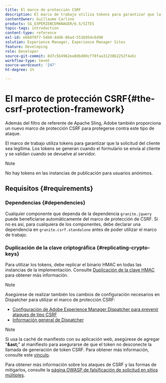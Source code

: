 ```yaml
---
title: El marco de protección CSRF
description: El marco de trabajo utiliza tokens para garantizar que la solicitud del cliente sea legítima
contentOwner: Guillaume Carlino
products: SG_EXPERIENCEMANAGER/6.5/SITES
topic-tags: introduction
content-type: reference
exl-id: e6b0f8f7-54b0-4dd6-86ad-5516954c6d90
solution: Experience Manager, Experience Manager Sites
feature: Developing
role: Developer
source-git-commit: 8d7c5b4962ea0dbd80cf78faa31238b2252f4a5c
workflow-type: tm+mt
source-wordcount: '247'
ht-degree: 1%

---
```


# El marco de protección CSRF{#the-csrf-protection-framework}

Además del filtro de referente de Apache Sling, Adobe también proporciona un nuevo marco de protección CSRF para protegerse contra este tipo de ataque.

El marco de trabajo utiliza tokens para garantizar que la solicitud del cliente sea legítima. Los tokens se generan cuando el formulario se envía al cliente y se validan cuando se devuelve al servidor.

>[!NOTE]
>
>No hay tokens en las instancias de publicación para usuarios anónimos.

## Requisitos  {#requirements}

### Dependencias {#dependencies}

Cualquier componente que dependa de la dependencia `granite.jquery` puede beneficiarse automáticamente del marco de protección de CSRF. Si no es así, para cualquiera de los componentes, debe declarar una dependencia en `granite.csrf.standalone` antes de poder utilizar el marco de trabajo.

### Duplicación de la clave criptográfica {#replicating-crypto-keys}

Para utilizar los tokens, debe replicar el binario HMAC en todas las instancias de la implementación. Consulte [Duplicación de la clave HMAC](/help/sites-administering/encapsulated-token.md#replicating-the-hmac-key) para obtener más información.

>[!NOTE]
>
>Asegúrese de realizar también los cambios de configuración necesarios en Dispatcher para utilizar el marco de protección CSRF:
>
>* [Configuración de Adobe Experience Manager Dispatcher para prevenir ataques de tipo CSRF](https://experienceleague.adobe.com/en/docs/experience-manager-dispatcher/using/configuring/configuring-dispatcher-to-prevent-csrf)
>* [Información general de Dispatcher](https://experienceleague.adobe.com/es/docs/experience-manager-dispatcher/using/dispatcher)

>[!NOTE]
>
>Si usa la caché de manifiesto con su aplicación web, asegúrese de agregar &quot;**&amp;ast;**&quot; al manifiesto para asegurarse de que el token no desconecte la llamada de generación de token CSRF. Para obtener más información, consulte este [vínculo](https://www.w3.org/TR/offline-webapps/).
>
Para obtener más información sobre los ataques de CSRF y las formas de mitigarlos, consulte la [página OWASP de falsificación de solicitud en sitios múltiples](https://owasp.org/www-community/attacks/csrf).
